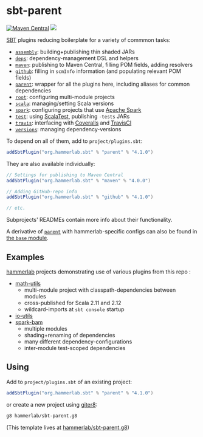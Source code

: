 # sbt-parent

[![Maven Central](https://img.shields.io/badge/maven%20central-4.1.0-green.svg)](http://search.maven.org/#search%7Cga%7C1%7Cg%3A%22org.hammerlab.sbt%22%20a%3A%22parent%22)
[![](https://travis-ci.org/hammerlab/sbt-parent.svg?branch=master)](https://travis-ci.org/hammerlab/sbt-parent)

[SBT](http://www.scala-sbt.org/) plugins reducing boilerplate for a variety of commmon tasks:
- [`assembly`](assembly): building+publishing thin shaded JARs
- [`deps`](deps): dependency-management DSL and helpers
- [`maven`](maven): publishing to Maven Central, filling POM fields, adding resolvers
- [`github`](github): filling in `scmInfo` information (and populating relevant POM fields)
- [`parent`](parent): wrapper for all the plugins here, including aliases for common dependencies
- [`root`](root): configuring multi-module projects
- [`scala`](scala): managing/setting Scala versions
- [`spark`](spark): configuring projects that use [Apache Spark](http://spark.apache.org/)
- [`test`](test): using [ScalaTest](http://www.scalatest.org/), publishing `-tests` JARs
- [`travis`](travis): interfacing with [Coveralls](https://coveralls.io/) and [TravisCI](https://travis-ci.org/)
- [`versions`](versions): managing dependency-versions

To depend on all of them, add to `project/plugins.sbt`:

```scala
addSbtPlugin("org.hammerlab.sbt" % "parent" % "4.1.0")
```

They are also available individually:

```scala
// Settings for publishing to Maven Central 
addSbtPlugin("org.hammerlab.sbt" % "maven" % "4.0.0")

// Adding GitHub-repo info
addSbtPlugin("org.hammerlab.sbt" % "github" % "4.1.0")

// etc.
```

Subprojects' READMEs contain more info about their functionality.

A derivative of [`parent`](parent) with hammerlab-specific configs can also be found in [the `base` module](base).

## Examples

[hammerlab](https://github.com/hammerlab) projects demonstrating use of various plugins from this repo :

- [math-utils](https://github.com/hammerlab/math-utils/blob/master/build.sbt)
  - multi-module project with classpath-dependencies between modules
  - cross-published for Scala 2.11 and 2.12
  - wildcard-imports at `sbt console` startup
- [io-utils](https://github.com/hammerlab/io-utils/blob/master/build.sbt)
- [spark-bam](https://github.com/hammerlab/spark-bam/blob/master/build.sbt)
  - multiple modules
  - shading+renaming of dependencies
  - many different dependency-configurations
  - inter-module test-scoped dependencies

## Using

Add to `project/plugins.sbt` of an existing project:

```scala
addSbtPlugin("org.hammerlab.sbt" % "parent" % "4.1.0")
```

or create a new project using [giter8](http://www.foundweekends.org/giter8/):

```bash
g8 hammerlab/sbt-parent.g8
```

(This template lives at [hammerlab/sbt-parent.g8](https://github.com/hammerlab/sbt-parent.g8))
